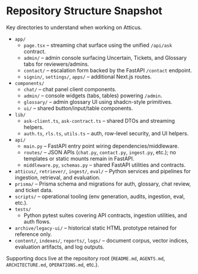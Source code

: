 # Repository Structure Snapshot

Key directories to understand when working on Atticus.

- `app/`
  - `page.tsx` – streaming chat surface using the unified `/api/ask` contract.
  - `admin/` – admin console surfacing Uncertain, Tickets, and Glossary tabs for reviewers/admins.
  - `contact/` – escalation form backed by the FastAPI `/contact` endpoint.
  - `signin/`, `settings/`, `apps/` – additional Next.js routes.
- `components/`
  - `chat/` – chat panel client components.
  - `admin/` – console widgets (tabs, tables) powering `/admin`.
  - `glossary/` – admin glossary UI using shadcn-style primitives.
  - `ui/` – shared button/input/table components.
- `lib/`
  - `ask-client.ts`, `ask-contract.ts` – shared DTOs and streaming helpers.
  - `auth.ts`, `rls.ts`, `utils.ts` – auth, row-level security, and UI helpers.
- `api/`
  - `main.py` – FastAPI entry point wiring dependencies/middleware.
  - `routes/` – JSON APIs (`chat.py`, `contact.py`, `ingest.py`, etc.); no templates or static mounts remain in FastAPI.
  - `middleware.py`, `schemas.py` – shared FastAPI utilities and contracts.
- `atticus/`, `retriever/`, `ingest/`, `eval/` – Python services and pipelines for ingestion, retrieval, and evaluation.
- `prisma/` – Prisma schema and migrations for auth, glossary, chat review, and ticket data.
- `scripts/` – operational tooling (env generation, audits, ingestion, eval, etc.).
- `tests/`
  - Python pytest suites covering API contracts, ingestion utilities, and auth flows.
- `archive/legacy-ui/` – historical static HTML prototype retained for reference only.
- `content/`, `indexes/`, `reports/`, `logs/` – document corpus, vector indices, evaluation artifacts, and log outputs.

Supporting docs live at the repository root (`README.md`, `AGENTS.md`, `ARCHITECTURE.md`, `OPERATIONS.md`, etc.).
